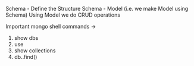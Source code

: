 Schema - Define the Structure
  Schema - Model (i.e. we make Model using Schema)
  Using Model we do CRUD operations

Important mongo shell commands ->
1. show dbs
2. use <db-name>
3. show collections
4. db.<collection-name>.find()